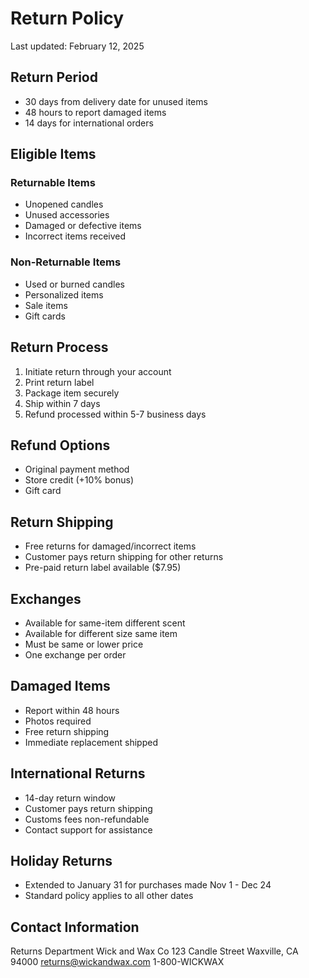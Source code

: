 # Return Policy

Last updated: February 12, 2025

## Return Period
- 30 days from delivery date for unused items
- 48 hours to report damaged items
- 14 days for international orders

## Eligible Items
### Returnable Items
- Unopened candles
- Unused accessories
- Damaged or defective items
- Incorrect items received

### Non-Returnable Items
- Used or burned candles
- Personalized items
- Sale items
- Gift cards

## Return Process
1. Initiate return through your account
2. Print return label
3. Package item securely
4. Ship within 7 days
5. Refund processed within 5-7 business days

## Refund Options
- Original payment method
- Store credit (+10% bonus)
- Gift card

## Return Shipping
- Free returns for damaged/incorrect items
- Customer pays return shipping for other returns
- Pre-paid return label available ($7.95)

## Exchanges
- Available for same-item different scent
- Available for different size same item
- Must be same or lower price
- One exchange per order

## Damaged Items
- Report within 48 hours
- Photos required
- Free return shipping
- Immediate replacement shipped

## International Returns
- 14-day return window
- Customer pays return shipping
- Customs fees non-refundable
- Contact support for assistance

## Holiday Returns
- Extended to January 31 for purchases made Nov 1 - Dec 24
- Standard policy applies to all other dates

## Contact Information
Returns Department
Wick and Wax Co
123 Candle Street
Waxville, CA 94000
returns@wickandwax.com
1-800-WICKWAX
